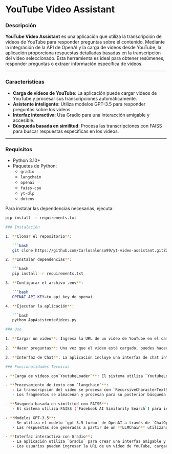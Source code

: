 # YouTube Video Assistant

### Descripción

**YouTube Video Assistant** es una aplicación que utiliza la transcripción de videos de YouTube para responder preguntas sobre el contenido. Mediante la integración de la API de OpenAI y la carga de videos desde YouTube, la aplicación proporciona respuestas detalladas basadas en la transcripción del video seleccionado. Esta herramienta es ideal para obtener resúmenes, responder preguntas o extraer información específica de videos.

---

### Características

- **Carga de videos de YouTube**: La aplicación puede cargar videos de YouTube y procesar sus transcripciones automáticamente.
- **Asistente inteligente**: Utiliza modelos GPT-3.5 para responder preguntas sobre los videos.
- **Interfaz interactiva**: Usa Gradio para una interacción amigable y accesible.
- **Búsqueda basada en similitud**: Procesa las transcripciones con FAISS para buscar respuestas específicas en los videos.

---

### Requisitos

- Python 3.10+
- Paquetes de Python:
  - `gradio`
  - `langchain`
  - `openai`
  - `faiss-cpu`
  - `yt-dlp`
  - `dotenv`

Para instalar las dependencias necesarias, ejecuta:

```bash
pip install -r requirements.txt

### Instalación

1. **Clonar el repositorio**:

   ```bash
   git clone https://github.com/Carlosalonso99/yt-video-assistant.gitZZ

2. **Instalar dependencias**:

   ```bash
   pip install -r requirements.txt

3. **Configurar el archivo .env**:

   ```bash
   OPENAI_API_KEY=tu_api_key_de_openai

4. **Ejecutar la aplicación**:

   ```bash
   python AppAsistenteVideos.py

### Uso

1. **Cargar un video**: Ingresa la URL de un video de YouTube en el campo de entrada y presiona "Cargar Video".
   
2. **Hacer preguntas**: Una vez que el video esté cargado, puedes hacer preguntas sobre el contenido del video. El asistente utilizará la transcripción del video para proporcionar respuestas detalladas.

3. **Interfaz de Chat**: La aplicación incluye una interfaz de chat interactiva donde puedes conversar con el asistente.

### Funcionalidades Técnicas

- **Carga de videos con`YoutubeLoader`**: El sistema utiliza `YoutubeLoader` de `langchain_community` para obtener la transcripción del video y metadatos adicionales, admitiendo varios idiomas (español e inglés).

- **Procesamiento de texto con `langchain`**: 
   - La transcripción del video se procesa con `RecursiveCharacterTextSplitter` para dividir el contenido en fragmentos manejables de texto, con un tamaño de 1000 caracteres y un solapamiento de 100.
   - Los fragmentos se almacenan y procesan para su posterior búsqueda.

- **Búsqueda basada en similitud con FAISS**: 
   - El sistema utiliza FAISS (`Facebook AI Similarity Search`) para indexar los fragmentos de transcripción y realizar búsquedas rápidas y precisas basadas en similitud de contenido cuando se hacen preguntas sobre el video.

- **Modelos GPT-3.5**:
   - Se utiliza el modelo `gpt-3.5-turbo` de OpenAI a través de `ChatOpenAI` para generar respuestas basadas en las transcripciones.
   - Las respuestas son generadas a partir de un **LLMChain** utilizando plantillas de mensajes del sistema y del usuario, proporcionadas por `ChatPromptTemplate`, con instrucciones detalladas para responder preguntas de manera estructurada y coherente.

- **Interfaz interactiva con Gradio**:
   - La aplicación utiliza `Gradio` para crear una interfaz amigable y accesible para los usuarios.
   - Los usuarios pueden ingresar la URL de un video de YouTube, cargar su transcripción y luego hacer preguntas relacionadas con el contenido del video a través de un chatbot interactivo.










